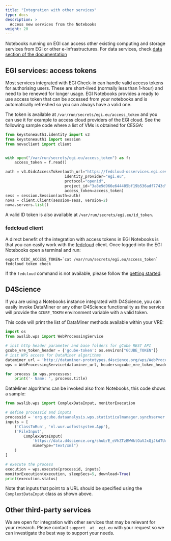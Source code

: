 ```yaml
---
title: "Integration with other services"
type: docs
description: >
  Access new services from the Notebooks
weight: 20
---
```


Notebooks running on EGI can access other existing computing and storage
services from EGI or other e-Infrastructures. For data services, check
[data section of the documentation](../data)

## EGI services: access tokens

Most services integrated with EGI Check-in can handle valid access tokens for
authorising users. These are short-lived (normally less than 1-hour) and need to
be renewed for longer usage. EGI Notebooks provides a ready to use access token
that can be accessed from your notebooks and is automatically refreshed so you
can always have a valid one.

The token is available at `/var/run/secrets/egi.eu/access_token` and you can use
it for example to access cloud providers of the EGI cloud. See the following
sample code where a list of VMs is obtained for CESGA:

```python
from keystoneauth1.identity import v3
from keystoneauth1 import session
from novaclient import client


with open("/var/run/secrets/egi.eu/access_token") as f:
    access_token = f.read()

auth = v3.OidcAccessToken(auth_url="https://fedcloud-osservices.egi.cesga.es:5000/v3",
                          identity_provider="egi.eu",
                          protocol="openid",
                          project_id="3a8e9d966e644405bf19b536adf7743d",
                          access_token=access_token)
sess = session.Session(auth=auth)
nova = client.Client(session=sess, version=2)
nova.servers.list()
```

A valid ID token is also available at `/var/run/secrets/egi.eu/id_token`.

### fedcloud client

A direct benefit of the integration with access tokens in EGI Notebooks is that
you can easily work with the [fedcloud](https://fedcloudclient.fedcloud.eu/)
client. Once logged into the EGI Notebooks open a terminal and run:

```shell
export OIDC_ACCESS_TOKEN=`cat /var/run/secrets/egi.eu/access_token`
fedcloud token check
```

If the `fedcloud` command is not available, please follow the
[getting started](../../getting-started/cli/).

## D4Science

If you are using a Notebooks instance integrated with D4Science, you can easily
invoke DataMiner or any other D4Science functionality as the service will
provide the `GCUBE_TOKEN` environment variable with a valid token.

This code will print the list of DataMiner methods available within your VRE:

```python
import os
from owslib.wps import WebProcessingService

# init http header parameter and base folders for gCube REST API
gcube_vre_token_header = {'gcube-token': os.environ["GCUBE_TOKEN"]}
# init WPS access for DataMiner algorithms
dataminer_url = 'http://dataminer-prototypes.d4science.org/wps/WebProcessingService'
wps = WebProcessingService(dataminer_url, headers=gcube_vre_token_header)

for process in wps.processes:
    print('- Name: ', process.title)
```

DataMiner algorithms can be invoked also from Notebooks, this code shows a
sample:

```python
from owslib.wps import ComplexDataInput, monitorExecution

# define processid and inputs
processid = 'org.gcube.dataanalysis.wps.statisticalmanager.synchserver.mappedclasses.transducerers.WOFOST_CLOUD_V0_2_1'
inputs = [
    ('ClassToRun', 'nl.wur.wofostsystem.App'),
    ('FileInput',
        ComplexDataInput(
            'https://data.d4science.org/shub/E_eVhZTzBWWktOaVJxQjJkdTUxR3FHaTFFdE9BTDYrZkZxQnFWcGMyaVVJbXptejdDOEFpSVNmam82RllkRUJ6cA==',
            mimeType="text/xml")
    )
]

# execute the process
execution = wps.execute(processid, inputs)
monitorExecution(execution, sleepSecs=5, download=True)
print(execution.status)
```

Note that inputs that point to a URL should be specified using the
`ComplextDataInput` class as shown above.

## Other third-party services

We are open for integration with other services that may be relevant for your
research. Please contact `support _at_ egi.eu` with your request so we can
investigate the best way to support your needs.
